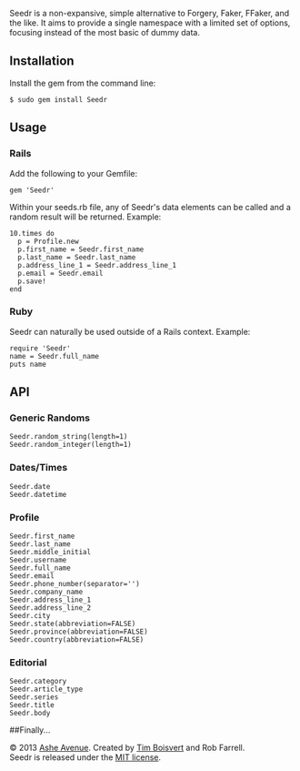 Seedr is a non-expansive, simple alternative to Forgery, Faker, FFaker, and the like. It aims to provide a single namespace with a limited set of options, focusing instead of the most basic of dummy data. 

## Installation

Install the gem from the command line:

    $ sudo gem install Seedr

## Usage

### Rails

Add the following to your Gemfile:

    gem 'Seedr'

Within your seeds.rb file, any of Seedr's data elements can be called and a random result will be returned. Example:

    10.times do
      p = Profile.new
      p.first_name = Seedr.first_name
      p.last_name = Seedr.last_name
      p.address_line_1 = Seedr.address_line_1
      p.email = Seedr.email
      p.save!
    end

### Ruby

Seedr can naturally be used outside of a Rails context. Example:

    require 'Seedr'
    name = Seedr.full_name
    puts name
    
## API

### Generic Randoms

    Seedr.random_string(length=1)
    Seedr.random_integer(length=1)
    
### Dates/Times

    Seedr.date
    Seedr.datetime
    
### Profile

    Seedr.first_name
    Seedr.last_name
    Seedr.middle_initial
    Seedr.username
    Seedr.full_name
    Seedr.email
    Seedr.phone_number(separator='')
    Seedr.company_name
    Seedr.address_line_1
    Seedr.address_line_2
    Seedr.city
    Seedr.state(abbreviation=FALSE)
    Seedr.province(abbreviation=FALSE)
    Seedr.country(abbreviation=FALSE)
    
### Editorial

    Seedr.category
    Seedr.article_type
    Seedr.series
    Seedr.title
    Seedr.body
    
##Finally...

© 2013 <a href="http://www.asheavenue.com">Ashe Avenue</a>. Created by <a href="http://twitter.com/timboisvert">Tim Boisvert</a> and Rob Farrell.
<br />
Seedr is released under the <a href="http://opensource.org/licenses/MIT">MIT license</a>.
